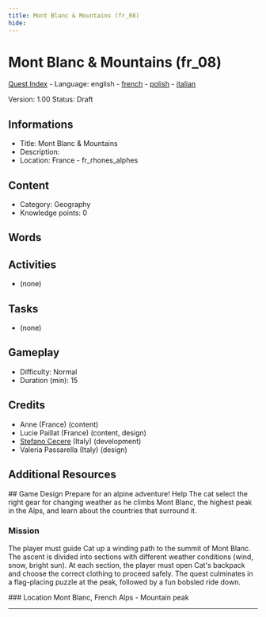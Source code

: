 ```yaml
---
title: Mont Blanc & Mountains (fr_08)
hide:
---
```


# Mont Blanc & Mountains (fr_08)
[Quest Index](./index.md) - Language: english - [french](./fr_08.fr.md) - [polish](./fr_08.pl.md) - [italian](./fr_08.it.md)

Version: 1.00
Status: Draft

## Informations

- Title: Mont Blanc & Mountains
- Description: 
- Location: France - fr_rhones_alphes
## Content
- Category: Geography
- Knowledge points: 0
## Words
## Activities
- (none)

## Tasks
- (none)
## Gameplay
- Difficulty: Normal
- Duration (min): 15
## Credits
- Anne (France) (content)
- Lucie Paillat (France) (content, design)
- [Stefano Cecere](https://stefanocecere.com) (Italy) (development)
- Valeria Passarella (Italy) (design)

## Additional Resources

## Game Design
Prepare for an alpine adventure! Help The cat select the right gear for changing weather as he climbs Mont Blanc, the highest peak in the Alps, and learn about the countries that surround it.

### Mission
The player must guide Cat up a winding path to the summit of Mont Blanc. The ascent is divided into sections with different weather conditions (wind, snow, bright sun). At each section, the player must open Cat's backpack and choose the correct clothing to proceed safely. The quest culminates in a flag-placing puzzle at the peak, followed by a fun bobsled ride down.

### Location
Mont Blanc, French Alps - Mountain peak


---

